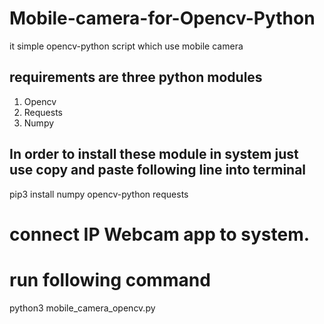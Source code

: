 # Mobile-camera-for-Opencv-Python
it simple opencv-python script which use mobile camera 

## requirements are three python modules
1. Opencv
2. Requests
3. Numpy

## In order to install these module in system just use copy and paste following line into terminal

pip3 install numpy opencv-python requests

# connect IP Webcam app to system. 

# run following command

python3 mobile_camera_opencv.py
